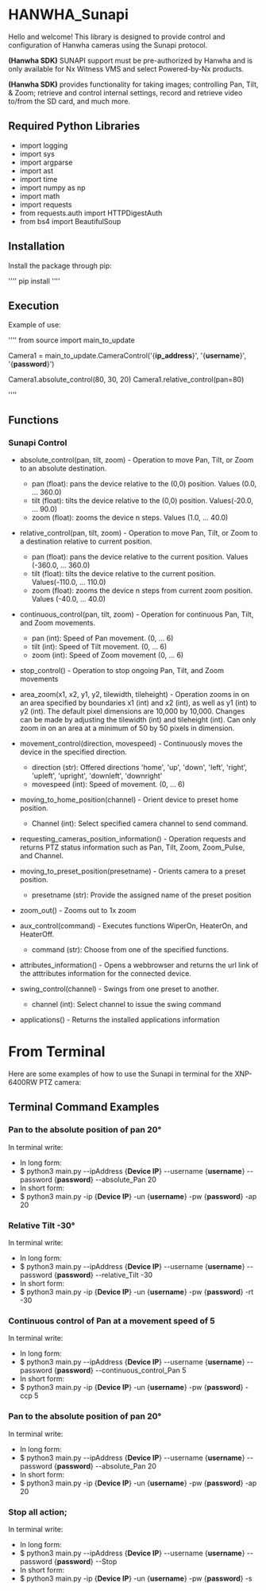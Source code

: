 # HANWHA_Sunapi

Hello and welcome! This library is designed to provide control and configuration of Hanwha cameras using the Sunapi protocol.

**(Hanwha SDK)** SUNAPI support must be pre-authorized by Hanwha and is only available for Nx Witness VMS and select Powered-by-Nx products.

**(Hanwha SDK)** provides functionality for taking images; controlling Pan, Tilt, & Zoom; retrieve and control internal settings, record and retrieve video to/from the SD card, and much more.

## **Required Python Libraries**
- import logging
- import sys
- import argparse
- import ast
- import time
- import numpy as np
- import math
- import requests
- from requests.auth import HTTPDigestAuth
- from bs4 import BeautifulSoup

## Installation
Install the package through pip:

''''
pip install 
''''

## Execution

Example of use:

''''
from source import main_to_update


Camera1 = main_to_update.CameraControl('{**ip_address**}', '{**username**}', '{**password**}')

Camera1.absolute_control(80, 30, 20)
Camera1.relative_control(pan=80)

''''



## Functions
### Sunapi Control

*	absolute_control(pan, tilt, zoom) - Operation to move Pan, Tilt, or Zoom to an absolute destination.
	-	pan (float): pans the device relative to the (0,0) position. Values (0.0, ... 360.0)
	-	tilt (float): tilts the device relative to the (0,0) position. Values(-20.0, ... 90.0)
	-	zoom (float): zooms the device n steps. Values (1.0, ... 40.0)
	
*	relative_control(pan, tilt, zoom) - Operation to move Pan, Tilt, or Zoom to a destination relative to current position.
	-	pan (float): pans the device relative to the current position. Values (-360.0, ... 360.0)
	-	tilt (float): tilts the device relative to the current position. Values(-110.0, ... 110.0)
	-	zoom (float): zooms the device n steps from current zoom position. Values (-40.0, ... 40.0)

*	continuous_control(pan, tilt, zoom) - Operation for continuous Pan, Tilt, and Zoom movements.
	-	pan (int): Speed of Pan movement. (0, ... 6)
	-	tilt (int): Speed of Tilt movement. (0, ... 6)
	-	zoom (int): Speed of Zoom movement (0, ... 6)
	
*	stop_control() - Operation to stop ongoing Pan, Tilt, and Zoom movements

*	area_zoom(x1, x2, y1, y2, tilewidth, tileheight) - Operation zooms in on an area specified by boundaries x1 (int) and x2 (int), as well as y1 (int) to y2 (int). The default pixel dimensions are 10,000 by 10,000. Changes can be made by adjusting the tilewidth (int) and tileheight (int). Can only zoom in on an area at a minimum of 50 by 50 pixels in dimension.

*	movement_control(direction, movespeed) - Continuously moves the device in the specified direction.
	-	direction (str): Offered directions 'home', 'up', 'down', 'left', 'right', 'upleft', 'upright', 'downleft', 'downright'
	-	movespeed (int): Speed of movement. (0, ... 6)
	
*	moving_to_home_position(channel) - Orient device to preset home position.
	-	Channel (int): Select specified camera channel to send command.
	
*	requesting_cameras_position_information() - Operation requests and returns PTZ status information such as Pan, Tilt, Zoom, Zoom_Pulse, and Channel.

*	moving_to_preset_position(presetname) - Orients camera to a preset position.
	-	presetname (str): Provide the assigned name of the preset position
	
*	zoom_out() - Zooms out to 1x zoom

*	aux_control(command) - Executes functions WiperOn, HeaterOn, and HeaterOff.
	-	command (str): Choose from one of the specified functions.
	
*	attributes_information() - Opens a webbrowser and returns the url link of the atttributes information for the connected device.

*	swing_control(channel) - Swings from one preset to another.
	-	channel (int): Select channel to issue the swing command
	
*	applications() - Returns the installed applications information


# From Terminal

Here are some examples of how to use the Sunapi in terminal for the XNP-6400RW PTZ camera:

## Terminal Command Examples

### Pan to the absolute position of pan 20&deg;

In terminal write:

- In long form:
- $ python3 main.py --ipAddress {**Device IP**} --username {**username**} --password {**password**} --absolute_Pan 20
- In short form:
- $ python3 main.py -ip {**Device IP**} -un {**username**} -pw {**password**} -ap 20

### Relative Tilt -30&deg; 

In terminal write:

- In long form:
- $ python3 main.py --ipAddress {**Device IP**} --username {**username**} --password {**password**} --relative_Tilt -30
- In short form:
- $ python3 main.py -ip {**Device IP**} -un {**username**} -pw {**password**} -rt -30

### Continuous control of Pan at a movement speed of 5

In terminal write:

- In long form:
- $ python3 main.py --ipAddress {**Device IP**} --username {**username**} --password {**password**} --continuous_control_Pan 5
- In short form:
- $ python3 main.py -ip {**Device IP**} -un {**username**} -pw {**password**} -ccp 5

### Pan to the absolute position of pan 20&deg;

In terminal write:

- In long form:
- $ python3 main.py --ipAddress {**Device IP**} --username {**username**} --password {**password**} --absolute_Pan 20
- In short form:
- $ python3 main.py -ip {**Device IP**} -un {**username**} -pw {**password**} -ap 20

### Stop all action;

In terminal write:

- In long form:
- $ python3 main.py --ipAddress {**Device IP**} --username {**username**} --password {**password**} --Stop
- In short form:
- $ python3 main.py -ip {**Device IP**} -un {**username**} -pw {**password**} -s
